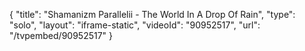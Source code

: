 {
    "title": "Shamanizm Parallelii - The World In A Drop Of Rain",
    "type": "solo",
    "layout": "iframe-static",
    "videoId": "90952517",
    "url": "\/tvpembed\/90952517"
}